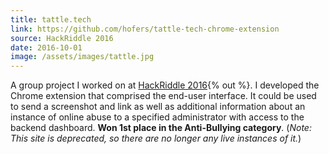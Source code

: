 ```yaml
---
title: tattle.tech
link: https://github.com/hofers/tattle-tech-chrome-extension
source: HackRiddle 2016
date: 2016-10-01
image: /assets/images/tattle.jpg
---
```

A group project I worked on at [HackRiddle 2016](http://hackriddle.com){% out %}. I developed the Chrome extension that comprised the end-user interface. It could be used to send a screenshot and link as well as additional information about an instance of online abuse to a specified administrator with access to the backend dashboard. **Won 1st place in the Anti-Bullying category**. (*Note: This site is deprecated, so there are no longer any live instances&nbsp;of it.*)